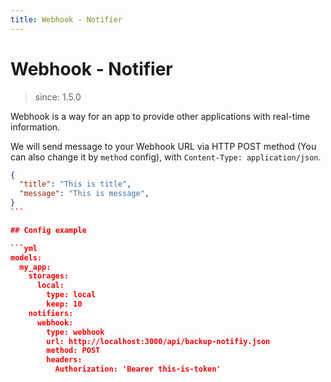 ```yaml
---
title: Webhook - Notifier
---
```


# Webhook - Notifier

> since: 1.5.0

Webhook is a way for an app to provide other applications with real-time information.

We will send message to your Webhook URL via HTTP POST method (You can also change it by `method` config), with `Content-Type: application/json`.

````json
{
  "title": "This is title",
  "message": "This is message",
}
```

## Config example

```yml
models:
  my_app:
    storages:
      local:
        type: local
        keep: 10
    notifiers:
      webhook:
        type: webhook
        url: http://localhost:3000/api/backup-notifiy.json
        method: POST
        headers:
          Authorization: 'Bearer this-is-token'
````
